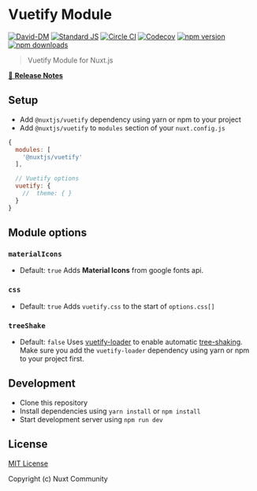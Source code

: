 # Vuetify Module

[![David-DM][david-dm-src]][david-dm-href]
[![Standard JS][standard-js-src]][standard-js-href]
[![Circle CI][circle-ci-src]][circle-ci-href]
[![Codecov][codecov-src]][codecov-href]
[![npm version][npm-version-src]][npm-version-href]
[![npm downloads][npm-downloads-src]][npm-downloads-href]

> Vuetify Module for Nuxt.js

[📖 **Release Notes**](./CHANGELOG.md)

## Setup

- Add `@nuxtjs/vuetify` dependency using yarn or npm to your project
- Add `@nuxtjs/vuetify` to `modules` section of your `nuxt.config.js`

```js
{
  modules: [
    '@nuxtjs/vuetify'
  ],

  // Vuetify options
  vuetify: {
    //  theme: { }
  }
}
```

## Module options

### `materialIcons`
- Default: `true`
Adds **Material Icons** from google fonts api.

### `css`
- Default: `true`
Adds `vuetify.css` to the start of `options.css[]`

### `treeShake`
- Default: `false`
Uses [vuetify-loader](https://github.com/vuetifyjs/vuetify-loader) to enable automatic [tree-shaking](https://vuetifyjs.com/en/guides/a-la-carte).
Make sure you add the `vuetify-loader` dependency using yarn or npm to your project first.

## Development

- Clone this repository
- Install dependencies using `yarn install` or `npm install`
- Start development server using `npm run dev`

## License

[MIT License](./LICENSE)

Copyright (c) Nuxt Community

<!-- Badges -->
[david-dm-src]: https://david-dm.org/nuxt-community/vuetify-module/status.svg?style=flat-square
[david-dm-href]: https://david-dm.org/nuxt-community/vuetify-module
[standard-js-src]: https://img.shields.io/badge/code_style-standard-brightgreen.svg?style=flat-square
[standard-js-href]: https://standardjs.com
[circle-ci-src]: https://img.shields.io/circleci/project/github/nuxt-community/vuetify-module.svg?style=flat-square
[circle-ci-href]: https://circleci.com/gh/nuxt-community/vuetify-module
[codecov-src]: https://img.shields.io/codecov/c/github/nuxt-community/vuetify-module.svg?style=flat-square
[codecov-href]: https://codecov.io/gh/nuxt-community/vuetify-module
[npm-version-src]: https://img.shields.io/npm/dt/@nuxtjs/vuetify.svg?style=flat-square
[npm-version-href]: https://npmjs.com/package/@nuxtjs/vuetify
[npm-downloads-src]: https://img.shields.io/npm/v/@nuxtjs/vuetify/latest.svg?style=flat-square
[npm-downloads-href]: https://npmjs.com/package/@nuxtjs/vuetify

